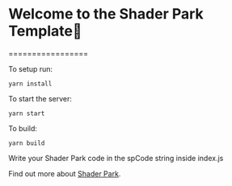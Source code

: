 # Welcome to the Shader Park Template🎉
=================

To setup run:
```
yarn install
```

To start the server:
```
yarn start
```

To build:
```
yarn build
```

Write your Shader Park code in the spCode string inside index.js

Find out more about [Shader Park](https://shaderpark.netlify.com/).
